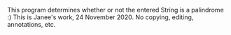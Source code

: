 This program determines whether or not the entered String is a palindrome :) 
This is Janee's work, 24 November 2020.
No copying, editing, annotations, etc.
